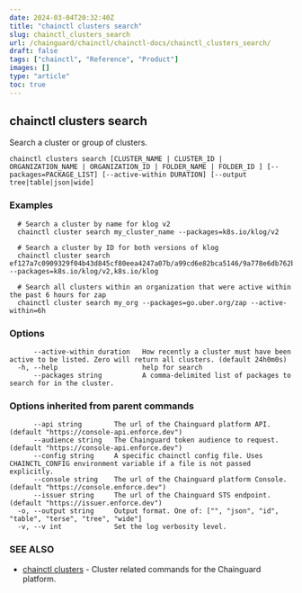 ```yaml
---
date: 2024-03-04T20:32:40Z
title: "chainctl clusters search"
slug: chainctl_clusters_search
url: /chainguard/chainctl/chainctl-docs/chainctl_clusters_search/
draft: false
tags: ["chainctl", "Reference", "Product"]
images: []
type: "article"
toc: true
---
```

## chainctl clusters search

Search a cluster or group of clusters.

```
chainctl clusters search [CLUSTER_NAME | CLUSTER_ID | ORGANIZATION_NAME | ORGANIZATION_ID | FOLDER_NAME | FOLDER_ID ] [--packages=PACKAGE_LIST] [--active-within DURATION] [--output tree|table|json|wide]
```

### Examples

```
  # Search a cluster by name for klog v2
  chainctl cluster search my_cluster_name --packages=k8s.io/klog/v2
  
  # Search a cluster by ID for both versions of klog
  chainctl cluster search ef127a7c0909329f04b43d845cf80eea4247a07b/a99cd6e82bca5146/9a778e6db762b750 --packages=k8s.io/klog/v2,k8s.io/klog
  
  # Search all clusters within an organization that were active within the past 6 hours for zap
  chainctl cluster search my_org --packages=go.uber.org/zap --active-within=6h
```

### Options

```
      --active-within duration   How recently a cluster must have been active to be listed. Zero will return all clusters. (default 24h0m0s)
  -h, --help                     help for search
      --packages string          A comma-delimited list of packages to search for in the cluster.
```

### Options inherited from parent commands

```
      --api string        The url of the Chainguard platform API. (default "https://console-api.enforce.dev")
      --audience string   The Chainguard token audience to request. (default "https://console-api.enforce.dev")
      --config string     A specific chainctl config file. Uses CHAINCTL_CONFIG environment variable if a file is not passed explicitly.
      --console string    The url of the Chainguard platform Console. (default "https://console.enforce.dev")
      --issuer string     The url of the Chainguard STS endpoint. (default "https://issuer.enforce.dev")
  -o, --output string     Output format. One of: ["", "json", "id", "table", "terse", "tree", "wide"]
  -v, --v int             Set the log verbosity level.
```

### SEE ALSO

* [chainctl clusters](/chainguard/chainctl/chainctl-docs/chainctl_clusters/)	 - Cluster related commands for the Chainguard platform.


